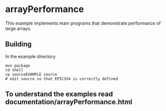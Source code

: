 # arrayPerformance

This example implements main programs that demonstrate performance of large arrays.

## Building

In the example directory

    mvn package
    cd shell
    cp sourceEXAMPLE source
    # edit source so that EPICSV4 is correctly defined

## To understand the examples read documentation/arrayPerformance.html

